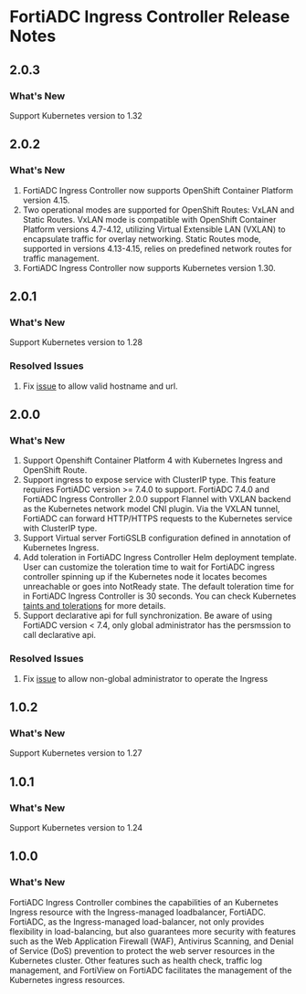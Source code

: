 # FortiADC Ingress Controller Release Notes


## 2.0.3
### What's New
Support Kubernetes version to 1.32

## 2.0.2
### What's New

 1. FortiADC Ingress Controller now supports OpenShift Container Platform version 4.15.
 2. Two operational modes are supported for OpenShift Routes: VxLAN and Static Routes. VxLAN mode is compatible with OpenShift Container Platform versions 4.7-4.12, utilizing Virtual Extensible LAN (VXLAN) to encapsulate traffic for overlay networking. Static Routes mode, supported in versions 4.13-4.15, relies on predefined network routes for traffic management.
 3. FortiADC Ingress Controller now supports Kubernetes version 1.30.

## 2.0.1
### What's New
Support Kubernetes version to 1.28
### Resolved Issues
 1. Fix [issue](https://github.com/fortinet/fortiadc-ingress/issues/10) to allow valid hostname and url.

## 2.0.0
### What's New

 1. Support Openshift Container Platform 4 with Kubernetes Ingress and OpenShift Route.
 2. Support ingress to expose service with ClusterIP type. This feature requires FortiADC version >= 7.4.0 to support. FortiADC 7.4.0 and FortiADC Ingress Controller 2.0.0 support Flannel with VXLAN backend as the Kubernetes network model CNI plugin. Via the VXLAN tunnel, FortiADC can forward HTTP/HTTPS requests to the Kubernetes service with ClusterIP type.
 3. Support Virtual server FortiGSLB configuration defined in annotation of Kubernetes Ingress.
 4. Add toleration in FortiADC Ingress Controller Helm deployment template. User can customize the toleration time to wait for FortiADC ingress controller spinning up if the Kubernetes node it locates becomes unreachable or goes into NotReady state. The default toleration time for in FortiADC Ingress Controller is 30 seconds. You can check Kubernetes [taints and tolerations](https://kubernetes.io/docs/concepts/scheduling-eviction/taint-and-toleration/) for more details.
 5. Support declarative api for full synchronization. Be aware of using FortiADC version < 7.4, only 
 global administrator has the persmssion to call declarative api.
### Resolved Issues
 1. Fix [issue](https://github.com/fortinet/fortiadc-ingress/issues/7) to allow non-global administrator to operate the Ingress

## 1.0.2
### What's New
Support Kubernetes version to 1.27

## 1.0.1
### What's New
Support Kubernetes version to 1.24

## 1.0.0
### What's New

 FortiADC Ingress Controller combines the capabilities of an Kubernetes Ingress resource with the Ingress-managed loadbalancer, FortiADC. FortiADC, as the Ingress-managed load-balancer, not only provides flexibility in load-balancing, but also guarantees more security with features such as the Web Application Firewall (WAF), Antivirus Scanning, and Denial of Service (DoS) prevention to protect the web server resources in the Kubernetes cluster. 
 Other features such as health check, traffic log management, and FortiView on FortiADC facilitates the management of the Kubernetes ingress resources.

